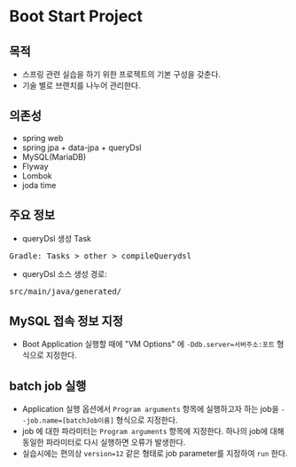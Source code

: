 # Boot Start Project

## 목적
* 스프링 관련 실습을 하기 위한 프로젝트의 기본 구성을 갖춘다.
* 기술 별로 브랜치를 나누어 관리한다.

## 의존성
* spring web
* spring jpa + data-jpa + queryDsl
* MySQL(MariaDB)
* Flyway
* Lombok
* joda time

## 주요 정보
* queryDsl 생성 Task
<pre>
Gradle: Tasks > other > compileQuerydsl
</pre>
* queryDsl 소스 생성 경로:
<pre>
src/main/java/generated/
</pre>

## MySQL 접속 정보 지정
* Boot Application 실행할 때에 "VM Options" 에 `-Ddb.server=서버주소:포트` 형식으로 지정한다.

## batch job 실행
* Application 실행 옵션에서 `Program arguments` 항목에 실행하고자 하는 job을 `--job.name=[batchJob이름]` 형식으로 지정한다.
* job 에 대한 파라미터는 `Program arguments` 항목에 지정한다. 하나의 job에 대해 동일한 파라미터로 다시 실행하면 오류가 발생한다.
* 실습시에는 편의상 `version=12` 같은 형태로 job parameter를 지정하여 `run` 한다. 
